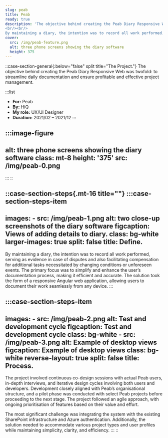 ```yaml
---
slug: peab
title: Peab
ready: true
description: 'The objective behind creating the Peab Diary Responsive Web was twofold: to streamline daily documentation and ensure profitable and effective project management.
<br/><br/>
By maintaining a diary, the intention was to record all work performed, serving as evidence in case of disputes and also facilitating compensation for additional tasks necessitated by changing conditions or unforeseen events.'
cover:
  src: /img/peab-feature.png
  alt: three phone screens showing the diary software
  height: 375
---
```


::case-section-general{:below="false" split title="The Project."}
The objective behind creating the Peab Diary Responsive Web was twofold: to streamline daily documentation and ensure profitable and effective project management.

  :::list
  - **For:** Peab
  - **By:** HiQ
  - **My role:** UX/UI Designer
  - **Duration:** 2021/02 – 2021/12
  :::

  :::image-figure
  ---
  alt: three phone screens showing the diary software
  class: mt-8
  height: '375'
  src: /img/peab-0.png
  ---
  :::
::

::case-section-steps{.mt-16 title=""}
  :::case-section-steps-item
  ---
  images:
    - src: /img/peab-1.png
      alt: two close-up screenshots of the diary software
      figcaption: Views of adding details to diary.
      class: bg-white
  larger-images: true
  split: false
  title: Define.
  ---
  By maintaining a diary, the intention was to record all work performed, serving as evidence in case of disputes and also facilitating compensation for additional tasks necessitated by changing conditions or unforeseen events. The primary focus was to simplify and enhance the user’s documentation process, making it efficient and accurate. The solution took the form of a responsive Angular web application, allowing users to document their work seamlessly from any device.
  :::

  :::case-section-steps-item
  ---
  images:
    - src: /img/peab-2.png
      alt: Test and development cycle
      figcaption: Test and development cycle
      class: bg-white
    - src: /img/peab-3.png
      alt: Example of desktop views
      figcaption: Example of desktop views
      class: bg-white
  reverse-layout: true
  split: false
  title: Process.
  ---
  The project involved continuous co-design sessions with actual Peab users, in-depth interviews, and iterative design cycles involving both users and developers. Development closely aligned with Peab’s organisational structure, and a pilot phase was conducted with select Peab projects before proceeding to the next stage. The project followed an agile approach, with ongoing prioritisation of features based on their value and effort.

  The most significant challenge was integrating the system with the existing SharePoint infrastructure and Azure authentication. Additionally, the solution needed to accommodate various project types and user profiles while maintaining simplicity, clarity, and efficiency.
  :::
::